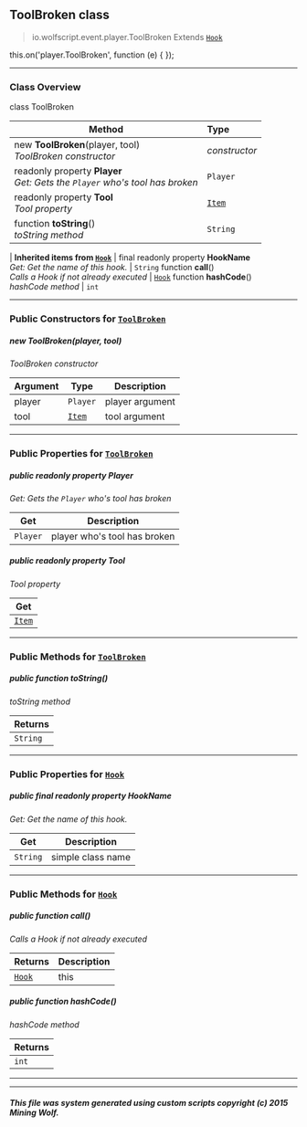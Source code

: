 ## ToolBroken __class__

>io.wolfscript.event.player.ToolBroken
>Extends [`Hook`](../../hook/Hook.md)

this.on('player.ToolBroken', function (e) { });

---

### Class Overview

class ToolBroken

Method | Type   
--- | :--- 
new __ToolBroken__(player, tool) <br> _ToolBroken constructor_ | _constructor_
 readonly property __Player__ <br> _Get: Gets the `Player` who's tool has broken_ | `Player`
 readonly property __Tool__ <br> _Tool property_ | [`Item`](../../api/inventory/Item.md)
 function __toString__() <br> _toString method_ | `String`
 |
__Inherited items from [`Hook`](../../hook/Hook.md)__ |
final readonly property __HookName__ <br> _Get: Get the name of this hook._ | `String`
 function __call__() <br> _Calls a Hook if not already executed_ | [`Hook`](../../hook/Hook.md)
 function __hashCode__() <br> _hashCode method_ | `int`





---

### Public Constructors for [`ToolBroken`](ToolBroken.md)

##### <a id='toolbroken'></a>new __ToolBroken__(player, tool) 

_ToolBroken constructor_

Argument | Type | Description  
--- | --- | --- 
player | `Player` | player argument
tool | [`Item`](../../api/inventory/Item.md) | tool argument

---

### Public Properties for [`ToolBroken`](ToolBroken.md)

##### <a id='player'></a>public  readonly property __Player__

_Get: Gets the `Player` who's tool has broken_

Get | Description
--- | --- 
`Player` | player who's tool has broken



##### <a id='tool'></a>public  readonly property __Tool__

_Tool property_

Get | 
--- | 
[`Item`](../../api/inventory/Item.md) |



---

### Public Methods for [`ToolBroken`](ToolBroken.md)

##### <a id='tostring'></a>public  function __toString__()

_toString method_

Returns | 
--- | 
`String` |


---

### Public Properties for [`Hook`](../../hook/Hook.md)

##### <a id='hookname'></a>public final readonly property __HookName__

_Get: Get the name of this hook._

Get | Description
--- | --- 
`String` | simple class name



---

### Public Methods for [`Hook`](../../hook/Hook.md)

##### <a id='call'></a>public  function __call__()

_Calls a Hook if not already executed_

Returns | Description
--- | --- 
[`Hook`](../../hook/Hook.md) | this


##### <a id='hashcode'></a>public  function __hashCode__()

_hashCode method_

Returns | 
--- | 
`int` |


---


---


##### This file was system generated using custom scripts copyright (c) 2015 Mining Wolf.
	

